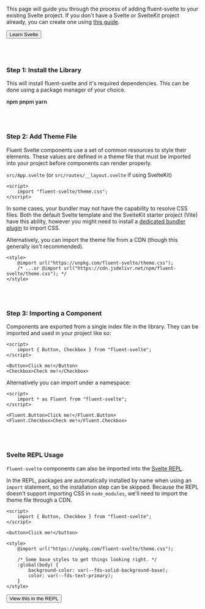 <script lang="ts">
    import { InfoBar, Button } from "fluent-svelte";
    import { CopyBox } from "../../../lib";
</script>

This page will guide you through the process of adding fluent-svelte to your existing Svelte project. If you don't have a Svelte or SvelteKit project already, you can create one using [this guide](https://svelte.dev/blog/the-easiest-way-to-get-started).

<InfoBar severity="attention" title="Before We Start" message="This tutorial assumes you have basic knowledge of Svelte.">
    <Button slot="action" variant="accent">
        Learn Svelte
    </Button>
</InfoBar>

### Step 1: Install the Library

This will install fluent-svelte and it's required dependencies. This can be done using a package manager of your choice.

<label>
    npm
    <CopyBox value="npm i --save-dev fluent-svelte" />
</label>

<label>
    pnpm
    <CopyBox value="pnpm i --save-dev fluent-svelte" />
</label>

<label>
    yarn
    <CopyBox value="yarn add --dev fluent-svelte" />
</label>

### Step 2: Add Theme File

Fluent Svelte components use a set of common resources to style their elements. These values are defined in a theme file that must be imported into your project before components can render properly.

`src/App.svelte` (or `src/routes/__layout.svelte` if using SvelteKit)

```svelte
<script>
	import "fluent-svelte/theme.css";
</script>
```

<InfoBar title="Bundler Support" severity="caution">
    In some cases, your bundler may not have the capability to resolve CSS files. Both the default Svelte template and the SvelteKit starter project (Vite) have this ability, however you might need to install a <a href="https://gist.github.com/Tropix126/6306afeffbcc551425d5658b856e8c4c" target="_blank" rel="noreferrer noopener">dedicated bundler plugin</a> to import CSS.
</InfoBar>

Alternatively, you can import the theme file from a CDN (though this generally isn't recommended).

```svelte
<style>
	@import url("https://unpkg.com/fluent-svelte/theme.css");
	/* ...or @import url("https://cdn.jsdelivr.net/npm/fluent-svelte/theme.css"); */
</style>
```

### Step 3: Importing a Component

Components are exported from a single index file in the library. They can be imported and used in your project like so:

```svelte example
<script>
	import { Button, Checkbox } from "fluent-svelte";
</script>

<Button>Click me!</Button>
<Checkbox>Check me!</Checkbox>
```

Alternatively you can import under a namespace:

```svelte
<script>
	import * as Fluent from "fluent-svelte";
</script>

<Fluent.Button>Click me!</Fluent.Button>
<Fluent.Checkbox>Check me!</Fluent.Checkbox>
```

### Svelte REPL Usage

`fluent-svelte` components can also be imported into the [Svelte REPL](https://svelte.dev/repl/).

In the REPL, packages are automatically installed by name when using an `import` statement, so the installation step can be skipped. Because the REPL doesn't support importing CSS in `node_modules`, we'll need to import the theme file through a CDN.

```svelte
<script>
	import { Button, Checkbox } from "fluent-svelte";
</script>

<button>Click me!</button>

<style>
	@import url("https://unpkg.com/fluent-svelte/theme.css");

	/* Some base styles to get things looking right. */
	:global(body) {
		background-color: var(--fds-solid-background-base);
		color: var(--fds-text-primary);
	}
</style>
```

<Button variant="hyperlink" href="https://svelte.dev/repl/2a30b6d202d24fb6b14783132b86b706" target="_blank" rel="noreferrer noopener">View this in the REPL</Button>

<style>
    h3 {
        margin-block-start: 72px !important;
    }

    label {
        font-weight: 600;
    }
</style>
